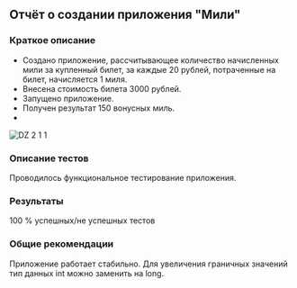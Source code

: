 ## Отчёт о создании приложения "Мили"

### Краткое описание

- Создано приложение, рассчитывающее количество начисленных мили за купленный билет, за каждые 20 рублей, потраченные на билет, начисляется 1 миля.
- Внесена стоимость билета 3000 рублей.
- Запущено приложение.
- Получен результат 150 вонусных миль.
- 
![DZ 2 1 1](https://user-images.githubusercontent.com/77262709/110890950-b6052900-833c-11eb-9ec8-1bd681d4d2c2.png)

### Описание тестов

Проводилось функциональное тестирование приложения.

### Результаты

100 % успешных/не успешных тестов

### Общие рекомендации

Приложение работает стабильно. Для увеличения граничных значений тип данных int можно заменить на long.

